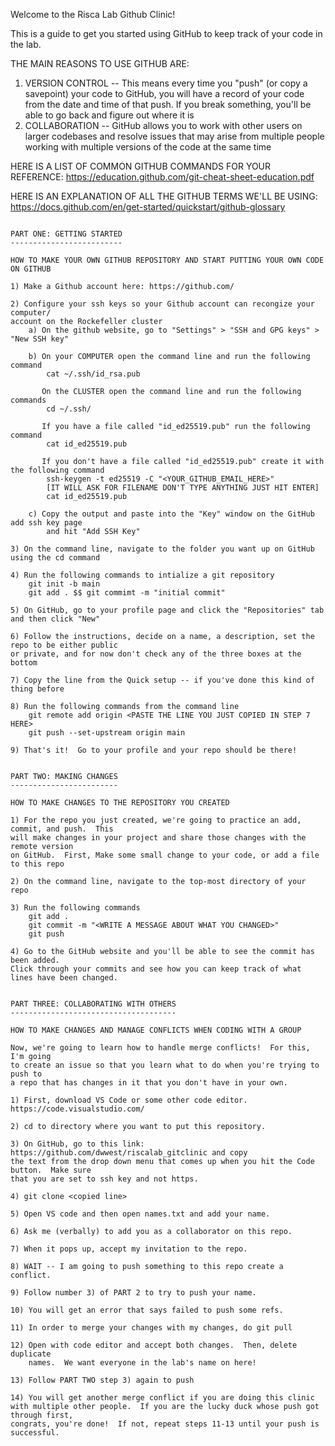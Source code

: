 Welcome to the Risca Lab Github Clinic!

This is a guide to get you started using GitHub to keep track of your code
in the lab.

THE MAIN REASONS TO USE GITHUB ARE:

1) VERSION CONTROL -- This means every time you "push" (or copy a savepoint)
your code to GitHub, you will have a record of your code from the 
date and time of that push.  If you break something, you'll be able
to go back and figure out where it is
2) COLLABORATION -- GitHub allows you to work with other users
on larger codebases and resolve issues that may arise from multiple
people working with multiple versions of the code at the same time

HERE IS A LIST OF COMMON GITHUB COMMANDS FOR YOUR REFERENCE:
https://education.github.com/git-cheat-sheet-education.pdf

HERE IS AN EXPLANATION OF ALL THE GITHUB TERMS WE'LL BE USING:
https://docs.github.com/en/get-started/quickstart/github-glossary

~~~~~~~~~~~~~~~~~~~~~~~~~

PART ONE: GETTING STARTED
-------------------------

HOW TO MAKE YOUR OWN GITHUB REPOSITORY AND START PUTTING YOUR OWN CODE ON GITHUB

1) Make a Github account here: https://github.com/

2) Configure your ssh keys so your Github account can recongize your computer/
account on the Rockefeller cluster
    a) On the github website, go to "Settings" > "SSH and GPG keys" > "New SSH key"

    b) On your COMPUTER open the command line and run the following command
        cat ~/.ssh/id_rsa.pub

       On the CLUSTER open the command line and run the following commands
        cd ~/.ssh/

       If you have a file called "id_ed25519.pub" run the following command
        cat id_ed25519.pub

       If you don't have a file called "id_ed25519.pub" create it with the following command
        ssh-keygen -t ed25519 -C "<YOUR_GITHUB_EMAIL_HERE>"
        [IT WILL ASK FOR FILENAME DON'T TYPE ANYTHING JUST HIT ENTER]
        cat id_ed25519.pub
        
    c) Copy the output and paste into the "Key" window on the GitHub add ssh key page
        and hit "Add SSH Key"

3) On the command line, navigate to the folder you want up on GitHub using the cd command

4) Run the following commands to intialize a git repository
    git init -b main
    git add . $$ git commimt -m "initial commit"

5) On GitHub, go to your profile page and click the "Repositories" tab and then click "New"

6) Follow the instructions, decide on a name, a description, set the repo to be either public
or private, and for now don't check any of the three boxes at the bottom

7) Copy the line from the Quick setup -- if you've done this kind of thing before

8) Run the following commands from the command line
    git remote add origin <PASTE THE LINE YOU JUST COPIED IN STEP 7 HERE>
    git push --set-upstream origin main

9) That's it!  Go to your profile and your repo should be there!

~~~~~~~~~~~~~~~~~~~~~~~~~
~~~~~~~~~~~~~~~~~~~~~~~~~

PART TWO: MAKING CHANGES
------------------------

HOW TO MAKE CHANGES TO THE REPOSITORY YOU CREATED

1) For the repo you just created, we're going to practice an add, commit, and push.  This
will make changes in your project and share those changes with the remote version
on GitHub.  First, Make some small change to your code, or add a file to this repo

2) On the command line, navigate to the top-most directory of your repo

3) Run the following commands
    git add .
    git commit -m "<WRITE A MESSAGE ABOUT WHAT YOU CHANGED>"
    git push

4) Go to the GitHub website and you'll be able to see the commit has been added.
Click through your commits and see how you can keep track of what lines have been changed.

~~~~~~~~~~~~~~~~~~~~~~~~~
~~~~~~~~~~~~~~~~~~~~~~~~~

PART THREE: COLLABORATING WITH OTHERS
-------------------------------------

HOW TO MAKE CHANGES AND MANAGE CONFLICTS WHEN CODING WITH A GROUP

Now, we're going to learn how to handle merge conflicts!  For this, I'm going
to create an issue so that you learn what to do when you're trying to push to 
a repo that has changes in it that you don't have in your own.

1) First, download VS Code or some other code editor.
https://code.visualstudio.com/

2) cd to directory where you want to put this repository.

3) On GitHub, go to this link: https://github.com/dwwest/riscalab_gitclinic and copy 
the text from the drop down menu that comes up when you hit the Code button.  Make sure
that you are set to ssh key and not https.

4) git clone <copied line>

5) Open VS code and then open names.txt and add your name.

6) Ask me (verbally) to add you as a collaborator on this repo.

7) When it pops up, accept my invitation to the repo.

8) WAIT -- I am going to push something to this repo create a conflict.

9) Follow number 3) of PART 2 to try to push your name.

10) You will get an error that says failed to push some refs.

11) In order to merge your changes with my changes, do git pull

12) Open with code editor and accept both changes.  Then, delete duplicate
    names.  We want everyone in the lab's name on here!

13) Follow PART TWO step 3) again to push

14) You will get another merge conflict if you are doing this clinic
with multiple other people.  If you are the lucky duck whose push got through first,
congrats, you're done!  If not, repeat steps 11-13 until your push is successful. 

~~~~~~~~~~~~~~~~~~~~~~~~~






